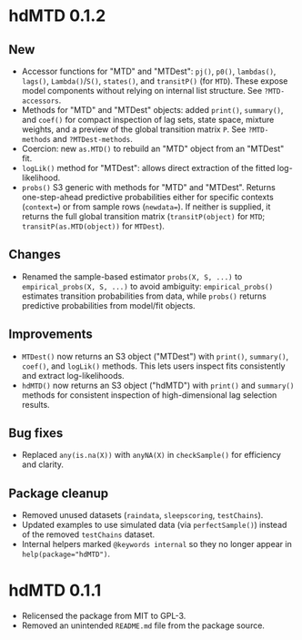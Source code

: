# hdMTD 0.1.2

## New
* Accessor functions for "MTD" and "MTDest": `pj()`, `p0()`, `lambdas()`,
  `lags()`, `Lambda()`/`S()`, `states()`, and `transitP()` (for `MTD`). These
  expose model components without relying on internal list structure. See `?MTD-accessors`.
* Methods for "MTD" and "MTDest" objects: added `print()`, `summary()`, and `coef()` for compact inspection of
  lag sets, state space, mixture weights, and a preview of the global transition matrix `P`. See `?MTD-methods` and `?MTDest-methods`.
* Coercion: new `as.MTD()` to rebuild an "MTD" object from an "MTDest" fit.
* `logLik()` method for "MTDest": allows direct extraction of the fitted log-likelihood.
* `probs()` S3 generic with methods for "MTD" and "MTDest". Returns one-step-ahead predictive probabilities
  either for specific contexts (`context=`) or from sample rows (`newdata=`). If neither is supplied, it returns
  the full global transition matrix (`transitP(object)` for `MTD`; `transitP(as.MTD(object))` for `MTDest`).

## Changes
* Renamed the sample-based estimator `probs(X, S, ...)` to `empirical_probs(X, S, ...)` to avoid ambiguity:
  `empirical_probs()` estimates transition probabilities from data, while `probs()` returns predictive probabilities
  from model/fit objects.

## Improvements
* `MTDest()` now returns an S3 object ("MTDest") with `print()`, `summary()`, `coef()`, and `logLik()` methods.
  This lets users inspect fits consistently and extract log-likelihoods.
* `hdMTD()` now returns an S3 object ("hdMTD") with `print()` and `summary()` methods for consistent inspection
  of high-dimensional lag selection results.

## Bug fixes
* Replaced `any(is.na(X))` with `anyNA(X)` in `checkSample()` for efficiency and clarity.

## Package cleanup
* Removed unused datasets (`raindata`, `sleepscoring`, `testChains`).
* Updated examples to use simulated data (via `perfectSample()`) instead of the removed `testChains` dataset.
* Internal helpers marked `@keywords internal` so they no longer appear in `help(package="hdMTD")`.

# hdMTD 0.1.1

* Relicensed the package from MIT to GPL-3.
* Removed an unintended `README.md` file from the package source.

